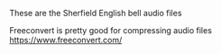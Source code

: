 These are the Sherfield English bell audio files

Freeconvert is pretty good for compressing audio files https://www.freeconvert.com/
